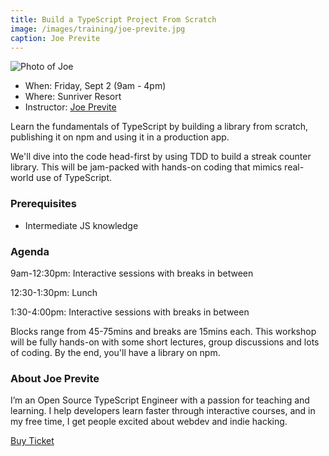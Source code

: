 ```yaml
---
title: Build a TypeScript Project From Scratch
image: /images/training/joe-previte.jpg
caption: Joe Previte
---
```

<div class="person"><div class="person-photo"><img src="/images/training/joe-previte.jpg" alt="Photo of Joe"/></div></div>

* When: Friday, Sept 2 (9am - 4pm)
* Where: Sunriver Resort
* Instructor: [Joe Previte](https://www.typescriptcourse.com)

Learn the fundamentals of TypeScript by building a library from scratch, publishing it on npm and using it in a production app. 

We'll dive into the code head-first by using TDD to build a streak counter library. This will be jam-packed with hands-on coding that mimics real-world use of TypeScript. 

### Prerequisites

* Intermediate JS knowledge

### Agenda

9am-12:30pm: Interactive sessions with breaks in between

12:30-1:30pm: Lunch

1:30-4:00pm: Interactive sessions with breaks in between

Blocks range from 45-75mins and breaks are 15mins each. This workshop will be fully hands-on with some short lectures, group discussions and lots of coding. By the end, you'll have a library on npm.

### About Joe Previte

I’m an Open Source TypeScript Engineer with a passion for teaching and learning. I help developers learn faster through interactive courses, and in my free time, I get people excited about webdev and indie hacking.

<div class="cta"><a target="_blank" href="https://ti.to/event-loop/cascadiajs-2022/">Buy Ticket</a></div>

